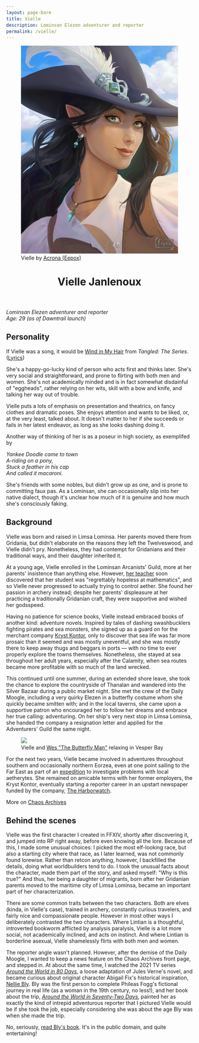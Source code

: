 ```yaml
---
layout: page-bare
title: Vielle
description: Lominsan Elezen adventurer and reporter
permalink: /vielle/
---
```


<figure class="character-portrait">
<img src="/assets/portraits/vielle.jpg" /><figcaption>Vielle by <a href="https://twitter.com/eepoxdraws">Acrona (Eepox)</a></figcaption></figure>
<header class="post-header">
<h1 class="post-title">Vielle Janlenoux</h1>
</header>

*Lominsan Elezen adventurer and reporter*<br />
*Age: 29 (as of Dawntrail launch)*


## Personality

If Vielle was a song, it would be [Wind in My Hair](https://www.youtube.com/watch?v=_WmS477MV4k) from *Tangled: The Series*. ([Lyrics](https://www.azlyrics.com/lyrics/mandymoore/windinmyhair.html))

She's a happy-go-lucky kind of person who acts first and thinks later. She's very social and straightforward, and prone to flirting with both men and women. She's not academically minded and is in fact somewhat disdainful of "eggheads", rather relying on her wits, skill with a bow and knife, and talking her way out of trouble.

Vielle puts a lots of emphasis on presentation and theatrics, on fancy clothes and dramatic poses. She enjoys attention and wants to be liked, or, at the very least, talked about. It doesn't matter to her if she succeeds or fails in her latest endeavor, as long as she looks dashing doing it.

Another way of thinking of her is as a poseur in high society, as exemplifed by

*Yankee Doodle came to town<br />
A-riding on a pony,<br />
Stuck a feather in his cap<br />
And called it macaroni.*

She's friends with some nobles, but didn't grow up as one, and is prone to committing faux pas. As a Lominsan, she can occasionally slip into her native dialect, though it's unclear how much of it is genuine and how much she's consciously faking.


## Background

Vielle was born and raised in Limsa Lominsa. Her parents moved there from Gridania, but didn't elaborate on the reasons they left the Twelveswood, and Vielle didn't pry. Nonetheless, they had contempt for Gridanians and their traditional ways, and their daughter inherited it.

At a young age, Vielle enrolled in the Lominsan Arcanists' Guild, more at her parents' insistence than anything else. However, <a href="https://chaosarchives.org/link/Astree_Givrevent">her teacher</a> soon discovered that her student was "regrettably hopeless at mathematics", and so Vielle never progressed to actually trying to control aether. She found her passion in archery instead; despite her parents' displeasure at her practicing a traditionally Gridanian craft, they were supportive and wished her godsspeed.

Having no patience for science books, Vielle instead embraced books of another kind: adventure novels. Inspired by tales of dashing swashbucklers fighting pirates and sea monsters, she signed up as a guard on for the merchant company [Kryst Kontor](https://kryst.company/), only to discover that sea life was far more prosaic than it seemed and was mostly uneventful, and she was mostly there to keep away thugs and beggars in ports — with no time to ever properly explore the towns themselves. Nonetheless, she stayed at sea throughout her adult years, especially after the Calamity, when sea routes became more profitable with so much of the land wrecked.

This continued until one summer, during an extended shore leave, she took the chance to explore the countryside of Thanalan and wandered into the Silver Bazaar during a public market night. She met the crew of the Daily Moogle, including a very quirky Elezen in a butterfly costume whom she quickly became smitten with; and in the local taverns, she came upon a supportive patron who encouraged her to follow her dreams and embrace her true calling: adventuring. On her ship's very next stop in Limsa Lominsa, she handed the company a resignation letter and applied for the Adventurers' Guild the same night.

<figure class="character-art">
<img src="https://files.chaosarchives.org/1/7fd33d6f1d224a9971d65a52bfbcce824886ff95ba459d528e487520/vielle_and_wes.jpg"><figcaption>Vielle and <a href="https://chaosarchives.org/link/Wesliaux_Belletont">Wes "The Butterfly Man"</a> relaxing in Vesper Bay</figcaption>
</figure>

For the next two years, Vielle became involved in adventures throughout southern and occasionally northern Eorzea, even at one point sailing to the Far East as part of an [expedition](https://theharborwatch.org/2022/05/09/the-far-east-awaits) to investigate problems with local aetherytes. She remained on amicable terms with her former employers, the Kryst Kontor, eventually starting a reporter career in an upstart newspaper funded by the company, [The Harborwatch](https://theharborwatch.org/).

<p class="afternote">More on <a href="https://chaosarchives.org/Omega/Vielle_Janlenoux">Chaos Archives</a></p>


## Behind the scenes

Vielle was the first character I created in FFXIV, shortly after discovering it, and jumped into RP right away, before even knowing all the lore. Because of this, I made some unusual choices: I picked the most elf-looking race, but also a starting city where that race, as I later learned, was not commonly found lorewise. Rather than retcon anything, however, I backfilled the details, doing what worldbuilders tend to do. I took the unusual facts about the character, made them part of the story, and asked myself: "Why is this true?" And thus, her being a daughter of migrants, born after her Gridanian parents moved to the maritime city of Limsa Lominsa, became an important part of her characterization.

There are some common traits between the two characters. Both are elves (kinda, in Vielle's case), trained in archery, constantly curious travelers, and fairly nice and compassionate people. However in most other ways I deliberately contrasted the two characters. Where Lintian is a thoughtful, introverted bookworm afflicted by analysis paralysis, Vielle is a lot more social, not academically inclined, and acts on instinct. And where Lintian is borderline asexual, Vielle shamelessly flirts with both men and women.

The reporter angle wasn't planned. However, after the demise of the Daily Moogle, I wanted to keep a news feature on the Chaos Archives front page, and stepped in. At about the same time, I watched the 2021 TV series *[Around the World in 80 Days](https://en.wikipedia.org/wiki/Around_the_World_in_80_Days_(2021_TV_series))*, a loose adaptation of Jules Verne's novel, and became curious about original character Abigail Fix's historical inspiration, [Nellie Bly](https://en.wikipedia.org/wiki/Nellie_Bly). Bly was the first person to complete Phileas Fogg's fictional journey in real life (as a woman in the 19th century, no less!), and her book about the trip, *[Around the World in Seventy-Two Days](https://en.wikipedia.org/wiki/Around_the_World_in_Seventy-Two_Days)*, painted her as exactly the kind of intrepid adventurous reporter that I pictured Vielle would be if she took the job, especially considering she was about the age Bly was when she made the trip.

No, seriously, [read Bly's book](http://digital.library.upenn.edu/women/bly/world/world.html). It's in the public domain, and quite entertaining!
